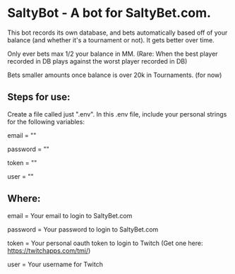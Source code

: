 # SaltyBot - A bot for SaltyBet.com.

This bot records its own database, and bets automatically based off of your balance (and whether it's a tournament or not).  It gets better over time.

Only ever bets max 1/2 your balance in MM. (Rare:  When the best player recorded in DB plays against the worst player recorded in DB)

Bets smaller amounts once balance is over 20k in Tournaments.  (for now)

Steps for use:
-----
Create a file called just ".env".  In this .env file, include your personal strings for the following variables:

email = ""

password = ""

token = ""

user = ""


Where:
-----

email = Your email to login to SaltyBet.com

password = Your password to login to SaltyBet.com

token = Your personal oauth token to login to Twitch (Get one here:  https://twitchapps.com/tmi/)

user = Your username for Twitch
